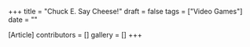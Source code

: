 +++
title = "Chuck E. Say Cheese!"
draft = false
tags = ["Video Games"]
date = ""

[Article]
contributors = []
gallery = []
+++